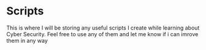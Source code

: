# Scripts
This is where I will be storing any useful scripts I create while learning about Cyber Security. Feel free to use any of them and let me know if i can imrove them in any way

